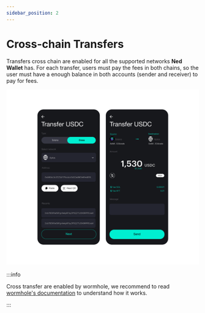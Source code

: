 ```yaml
---
sidebar_position: 2
---
```


# Cross-chain Transfers

Transfers cross chain are enabled for all the supported networks **Ned Wallet**
has. For each transfer, users must pay the fees in both chains, so the user must
have a enough balance in both accounts (sender and receiver) to pay for fees.

![](./img/cross-chain.png)

:::info

Cross transfer are enabled by wormhole, we recommend to read
[wormhole's documentation](https://wormhole.com/) to understand how it works.

:::
